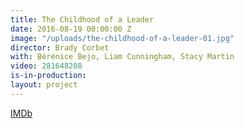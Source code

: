 ```yaml
---
title: The Childhood of a Leader
date: 2016-08-19 00:00:00 Z
image: "/uploads/the-childhood-of-a-leader-01.jpg"
director: Brady Corbet
with: Bérénice Bejo, Liam Cunningham, Stacy Martin
video: 281648208
is-in-production: 
layout: project
---
```


[IMDb](https://www.imdb.com/title/tt2815902/?ref_=nv_sr_srsg_0_tt_1_nm_7_q_the%2520childhood%2520of%2520a%2520leader)